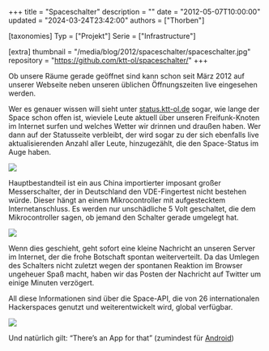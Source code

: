 +++
title = "Spaceschalter"
description = ""
date = "2012-05-07T10:00:00"
updated = "2024-03-24T23:42:00"
authors = ["Thorben"]

[taxonomies]
Typ = ["Projekt"]
Serie = ["Infrastructure"]

[extra]
thumbnail = "/media/blog/2012/spaceschalter/spaceschalter.jpg"
repository = "https://github.com/ktt-ol/spaceschalter/"
+++

Ob unsere Räume gerade geöffnet sind kann schon seit März 2012 auf unserer
Webseite neben unseren üblichen Öffnungszeiten live eingesehen werden.

Wer es genauer wissen will sieht unter [status.ktt-ol.de](http://status.ktt-ol.de) sogar, wie lange der
Space schon offen ist, wieviele Leute aktuell über unseren Freifunk-Knoten im
Internet surfen und welches Wetter wir drinnen und draußen haben. Wer dann auf
der Statusseite verbleibt, der wird sogar zu der sich ebenfalls live
aktualisierenden Anzahl aller Leute, hinzugezählt, die den Space-Status im Auge
haben.

![](../../../media/blog/2012/spaceschalter/img1.jpg)

Hauptbestandteil ist ein aus China importierter imposant großer
Messerschalter, der in Deutschland den VDE-Fingertest nicht bestehen würde.
Dieser hängt an einem Mikrocontroller mit aufgestecktem Internetanschluss. Es
werden nur unschädliche 5 Volt geschaltet, die dem Mikrocontroller sagen, ob
jemand den Schalter gerade umgelegt hat.

![](../../../media/blog/2012/spaceschalter/img2.jpg)

Wenn dies geschieht, geht sofort eine kleine Nachricht an unseren Server im
Internet, der die frohe Botschaft spontan weiterverteilt. Da das Umlegen des
Schalters nicht zuletzt wegen der spontanen Reaktion im Browser ungeheuer Spaß
macht, haben wir das Posten der Nachricht auf Twitter um einige Minuten
verzögert.

All diese Informationen sind über die Space-API, die von 26 internationalen
Hackerspaces genutzt und weiterentwickelt wird, global verfügbar.

![](../../../media/blog/2012/spaceschalter/img3.jpg)

Und natürlich gilt: “There’s an App for that” (zumindest
für [Android](https://play.google.com/store/apps/details?id=de.ring0.hackspace))
